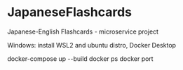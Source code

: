 # JapaneseFlashcards
Japanese-English Flashcards - microservice project


Windows:
install WSL2 and ubuntu distro, Docker Desktop


docker-compose up --build
docker ps
docker port

